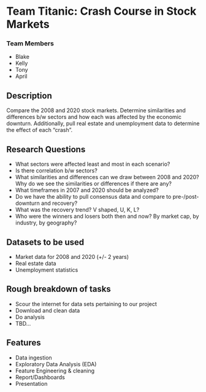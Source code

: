 # Team Titanic: Crash Course in Stock Markets

### Team Members
- Blake
- Kelly
- Tony
- April 

## Description
Compare the 2008 and 2020 stock markets. Determine similarities and differences b/w sectors and how each was affected by the economic downturn. Additionally, pull real estate and unemployment data to determine the effect of each “crash”.

## Research Questions
- What sectors were affected least and most in each scenario? 
- Is there correlation b/w sectors?
- What similarities and differences can we draw between 2008 and 2020? Why do we see the similarities or differences if there are any?
- What timeframes in 2007 and 2020 should be analyzed?
- Do we have the ability to pull consensus data and compare to pre-/post-downturn and recovery?
- What was the recovery trend? V shaped, U, K, L? 
- Who were the winners and losers both then and now? By market cap, by industry, by geography?


## Datasets to be used
- Market data for 2008 and 2020 (+/- 2 years)
- Real estate data
- Unemployment statistics

## Rough breakdown of tasks
- Scour the internet for data sets pertaining to our project
- Download and clean data
- Do analysis
- TBD...

## Features
- Data ingestion
- Exploratory Data Analysis (EDA)
- Feature Engineering & cleaning
- Report/Dashboards
- Presentation